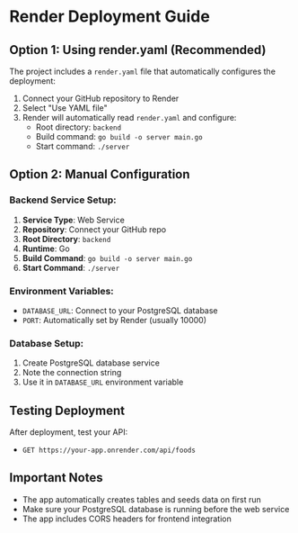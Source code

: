 # Render Deployment Guide

## Option 1: Using render.yaml (Recommended)

The project includes a `render.yaml` file that automatically configures the deployment:

1. Connect your GitHub repository to Render
2. Select "Use YAML file"
3. Render will automatically read `render.yaml` and configure:
   - Root directory: `backend`
   - Build command: `go build -o server main.go`
   - Start command: `./server`

## Option 2: Manual Configuration

### Backend Service Setup:

1. **Service Type**: Web Service
2. **Repository**: Connect your GitHub repo
3. **Root Directory**: `backend`
4. **Runtime**: Go
5. **Build Command**: `go build -o server main.go`
6. **Start Command**: `./server`

### Environment Variables:

- `DATABASE_URL`: Connect to your PostgreSQL database
- `PORT`: Automatically set by Render (usually 10000)

### Database Setup:

1. Create PostgreSQL database service
2. Note the connection string
3. Use it in `DATABASE_URL` environment variable

## Testing Deployment

After deployment, test your API:

- `GET https://your-app.onrender.com/api/foods`

## Important Notes

- The app automatically creates tables and seeds data on first run
- Make sure your PostgreSQL database is running before the web service
- The app includes CORS headers for frontend integration
